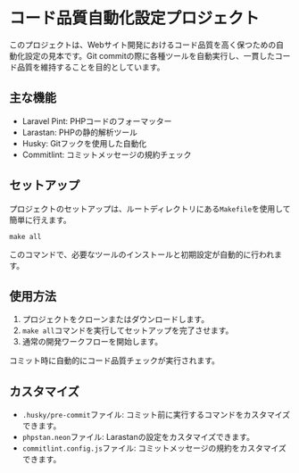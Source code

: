 # コード品質自動化設定プロジェクト

このプロジェクトは、Webサイト開発におけるコード品質を高く保つための自動化設定の見本です。Git commitの際に各種ツールを自動実行し、一貫したコード品質を維持することを目的としています。

## 主な機能

- Laravel Pint: PHPコードのフォーマッター
- Larastan: PHPの静的解析ツール
- Husky: Gitフックを使用した自動化
- Commitlint: コミットメッセージの規約チェック

## セットアップ

プロジェクトのセットアップは、ルートディレクトリにある`Makefile`を使用して簡単に行えます。

`make all`


このコマンドで、必要なツールのインストールと初期設定が自動的に行われます。

## 使用方法

1. プロジェクトをクローンまたはダウンロードします。
2. `make all`コマンドを実行してセットアップを完了させます。
3. 通常の開発ワークフローを開始します。

コミット時に自動的にコード品質チェックが実行されます。

## カスタマイズ

- `.husky/pre-commit`ファイル: コミット前に実行するコマンドをカスタマイズできます。
- `phpstan.neon`ファイル: Larastanの設定をカスタマイズできます。
- `commitlint.config.js`ファイル: コミットメッセージの規約をカスタマイズできます。
